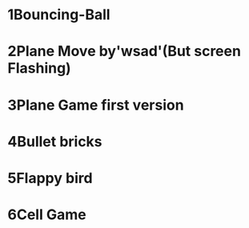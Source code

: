# 1Bouncing-Ball
# 2Plane Move by'wsad'(But screen Flashing)
# 3Plane Game first version
# 4Bullet bricks
# 5Flappy bird
# 6Cell Game

